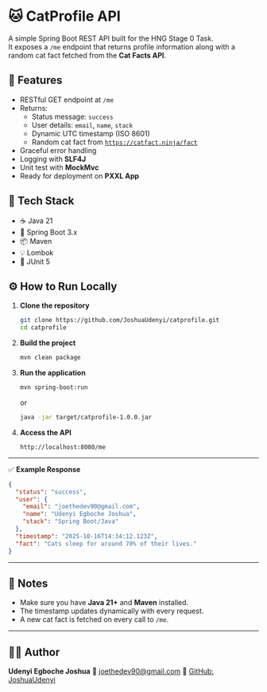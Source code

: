 # 🐱 CatProfile API

A simple Spring Boot REST API built for the HNG Stage 0 Task.  
It exposes a `/me` endpoint that returns profile information along with a random cat fact fetched from the **Cat Facts API**.


## 🚀 Features

- RESTful GET endpoint at `/me`
- Returns:
  - Status message: `success`
  - User details: `email`, `name`, `stack`
  - Dynamic UTC timestamp (ISO 8601)
  - Random cat fact from [`https://catfact.ninja/fact`](https://catfact.ninja/fact)
- Graceful error handling
- Logging with **SLF4J**
- Unit test with **MockMvc**
- Ready for deployment on **PXXL App**


## 🧩 Tech Stack

- ☕ Java 21  
- 🌱 Spring Boot 3.x  
- 📦 Maven  
- 💡 Lombok  
- 🧪 JUnit 5  


## ⚙️ How to Run Locally

1. **Clone the repository**
   ```bash
   git clone https://github.com/JoshuaUdenyi/catprofile.git
   cd catprofile


2. **Build the project**

   ```bash
   mvn clean package
   ```

3. **Run the application**

   ```bash
   mvn spring-boot:run
   ```

   or

   ```bash
   java -jar target/catprofile-1.0.0.jar
   ```

4. **Access the API**

   ```
   http://localhost:8080/me
   ```

---

✅ **Example Response**

```json
{
  "status": "success",
  "user": {
    "email": "joethedev90@gmail.com",
    "name": "Udenyi Egboche Joshua",
    "stack": "Spring Boot/Java"
  },
  "timestamp": "2025-10-16T14:34:12.123Z",
  "fact": "Cats sleep for around 70% of their lives."
}
```

---

## 🧰 Notes

* Make sure you have **Java 21+** and **Maven** installed.
* The timestamp updates dynamically with every request.
* A new cat fact is fetched on every call to `/me`.

---

## 🧑‍💻 Author

**Udenyi Egboche Joshua**
📧 [joethedev90@gmail.com](mailto:joethedev90@gmail.com)
🔗 [GitHub: JoshuaUdenyi](https://github.com/JoshuaUdenyi)